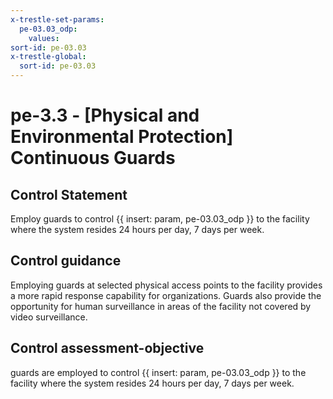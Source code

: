 ```yaml
---
x-trestle-set-params:
  pe-03.03_odp:
    values:
sort-id: pe-03.03
x-trestle-global:
  sort-id: pe-03.03
---
```


# pe-3.3 - \[Physical and Environmental Protection\] Continuous Guards

## Control Statement

Employ guards to control {{ insert: param, pe-03.03_odp }} to the facility where the system resides 24 hours per day, 7 days per week.

## Control guidance

Employing guards at selected physical access points to the facility provides a more rapid response capability for organizations. Guards also provide the opportunity for human surveillance in areas of the facility not covered by video surveillance.

## Control assessment-objective

guards are employed to control {{ insert: param, pe-03.03_odp }} to the facility where the system resides 24 hours per day, 7 days per week.
